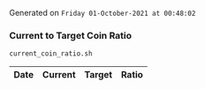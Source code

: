 Generated on `Friday 01-October-2021 at 00:48:02`

### Current to Target Coin Ratio
`current_coin_ratio.sh`

Date|Current|Target|Ratio
---|---|---|---
